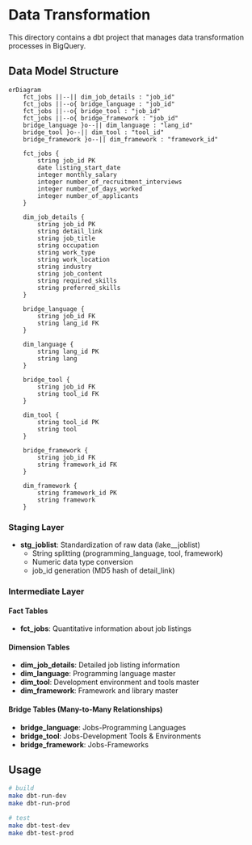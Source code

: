 # Data Transformation

This directory contains a dbt project that manages data transformation processes in BigQuery.

## Data Model Structure

```mermaid
erDiagram
    fct_jobs ||--|| dim_job_details : "job_id"
    fct_jobs ||--o{ bridge_language : "job_id"
    fct_jobs ||--o{ bridge_tool : "job_id"
    fct_jobs ||--o{ bridge_framework : "job_id"
    bridge_language }o--|| dim_language : "lang_id"
    bridge_tool }o--|| dim_tool : "tool_id"
    bridge_framework }o--|| dim_framework : "framework_id"

    fct_jobs {
        string job_id PK
        date listing_start_date
        integer monthly_salary
        integer number_of_recruitment_interviews
        integer number_of_days_worked
        integer number_of_applicants
    }

    dim_job_details {
        string job_id PK
        string detail_link
        string job_title
        string occupation
        string work_type
        string work_location
        string industry
        string job_content
        string required_skills
        string preferred_skills
    }

    bridge_language {
        string job_id FK
        string lang_id FK
    }

    dim_language {
        string lang_id PK
        string lang
    }

    bridge_tool {
        string job_id FK
        string tool_id FK
    }

    dim_tool {
        string tool_id PK
        string tool
    }

    bridge_framework {
        string job_id FK
        string framework_id FK
    }

    dim_framework {
        string framework_id PK
        string framework
    }
```

### Staging Layer
- **stg_joblist**: Standardization of raw data (lake__joblist)
  - String splitting (programming_language, tool, framework)
  - Numeric data type conversion
  - job_id generation (MD5 hash of detail_link)

### Intermediate Layer
#### Fact Tables
- **fct_jobs**: Quantitative information about job listings

#### Dimension Tables
- **dim_job_details**: Detailed job listing information
- **dim_language**: Programming language master
- **dim_tool**: Development environment and tools master
- **dim_framework**: Framework and library master

#### Bridge Tables (Many-to-Many Relationships)
- **bridge_language**: Jobs-Programming Languages
- **bridge_tool**: Jobs-Development Tools & Environments  
- **bridge_framework**: Jobs-Frameworks

## Usage

```bash
# build
make dbt-run-dev
make dbt-run-prod

# test
make dbt-test-dev
make dbt-test-prod
```
